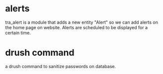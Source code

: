 # alerts

tra_alert is a module that adds a new entity "Alert" so we can add alerts on the home page on website.
Alerts are scheduled to be displayed for a certain time.

# drush command
a drush command to sanitize passwords on database.
